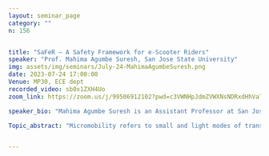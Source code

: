 ```yaml
---
layout: seminar_page
category: ""
n: 156


title: "SaFeR – A Safety Framework for e-Scooter Riders"  
speaker: "Prof. Mahima Agumbe Suresh, San Jose State University"
img: assets/img/seminars/July-24-MahimaAgumbeSuresh.png
date: 2023-07-24 17:00:00 
Venue: MP30, ECE dept
recorded_video: sb0x1ZXH4Uo
zoom_link: https://zoom.us/j/99506912102?pwd=c3VWNHpJdmZVWXNsNDRxdHhVaTBuZz09

speaker_bio: "Mahima Agumbe Suresh is an Assistant Professor at San Jose State University. She received her Ph.D. from the Department of Computer Science and Engineering at Texas A&M University in December 2015 following which, she was a postdoctoral researcher at Xerox Research Labs, India. Her research interests include edge computing, machine learning, modeling and system design for cyber-physical systems and the Internet of Things."

Topic_abstract: "Micromobility refers to small and light modes of transportation that are characterized by limited speed and range, such as electric scooters (e-scooters), and skateboards. With the introduction of shared e-scooter services to urban streets, micromobility started taking a higher share of urban streets across the world. This talk will first present a design of a framework to make urban micromobility safer. The goal of the framework is to improve situational awareness for the rider, similar to advanced driver assistance systems on cars. The framework is envisioned to incorporate a suite of algorithms that can run on commodity hardware, which adaptively selects algorithms based on sensing or computation capabilities of available devices. Next, the talk will discuss a deep learning monocular depth estimation algorithm, which is optimized using quantization and channel pruning to provide inference in real-time if we have only one camera available. A discussion on the considerations for algorithms and approaches towards human-in-the-loop applications will be included. Finally, the talk will cover algorithms that use combinations of other available sensors to output a comprehensive safety assessment metric for the rider. The design of the metric will also be discussed."


---
```

